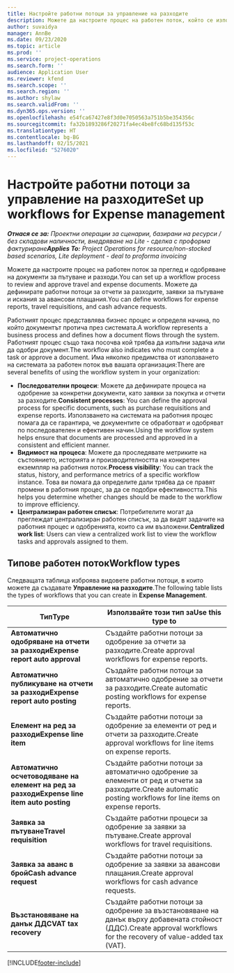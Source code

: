 ```yaml
---
title: Настройте работни потоци за управление на разходите
description: Можете да настроите процес на работен поток, който се използва за преглед и одобряване на документи за пътуване и разходи.
author: suvaidya
manager: AnnBe
ms.date: 09/23/2020
ms.topic: article
ms.prod: ''
ms.service: project-operations
ms.search.form: ''
audience: Application User
ms.reviewer: kfend
ms.search.scope: ''
ms.search.region: ''
ms.author: shylaw
ms.search.validFrom: ''
ms.dyn365.ops.version: ''
ms.openlocfilehash: e54fca67427e8f3d0e7050563a751b5be354356c
ms.sourcegitcommit: fa32b1893286f20271fa4ec4be8fc68bd135f53c
ms.translationtype: HT
ms.contentlocale: bg-BG
ms.lasthandoff: 02/15/2021
ms.locfileid: "5276020"
---
```

# <a name="set-up-workflows-for-expense-management"></a><span data-ttu-id="7046d-103">Настройте работни потоци за управление на разходите</span><span class="sxs-lookup"><span data-stu-id="7046d-103">Set up workflows for Expense management</span></span>

<span data-ttu-id="7046d-104">_**Отнася се за:** Проектни операции за сценарии, базирани на ресурси / без складови наличности, внедряване на Lite - сделка с проформа фактуриране_</span><span class="sxs-lookup"><span data-stu-id="7046d-104">_**Applies To:** Project Operations for resource/non-stocked based scenarios, Lite deployment - deal to proforma invoicing_</span></span>

<span data-ttu-id="7046d-105">Можете да настроите процес на работен поток за преглед и одобряване на документи за пътуване и разходи.</span><span class="sxs-lookup"><span data-stu-id="7046d-105">You can set up a workflow process to review and approve travel and expense documents.</span></span> <span data-ttu-id="7046d-106">Можете да дефинирате работни потоци за отчети за разходите, заявки за пътуване и искания за авансови плащания.</span><span class="sxs-lookup"><span data-stu-id="7046d-106">You can define workflows for expense reports, travel requisitions, and cash advance requests.</span></span>

<span data-ttu-id="7046d-107">Работният процес представлява бизнес процес и определя начина, по който документът протича през системата.</span><span class="sxs-lookup"><span data-stu-id="7046d-107">A workflow represents a business process and defines how a document flows through the system.</span></span> <span data-ttu-id="7046d-108">Работният процес също така посочва кой трябва да изпълни задача или да одобри документ.</span><span class="sxs-lookup"><span data-stu-id="7046d-108">The workflow also indicates who must complete a task or approve a document.</span></span> <span data-ttu-id="7046d-109">Има няколко предимства от използването на системата за работен поток във вашата организация:</span><span class="sxs-lookup"><span data-stu-id="7046d-109">There are several benefits of using the workflow system in your organization:</span></span>

- <span data-ttu-id="7046d-110">**Последователни процеси**: Можете да дефинирате процеса на одобрение за конкретни документи, като заявки за покупка и отчети за разходите.</span><span class="sxs-lookup"><span data-stu-id="7046d-110">**Consistent processes**: You can define the approval process for specific documents, such as purchase requisitions and expense reports.</span></span> <span data-ttu-id="7046d-111">Използването на системата на работния процес помага да се гарантира, че документите се обработват и одобряват по последователен и ефективен начин.</span><span class="sxs-lookup"><span data-stu-id="7046d-111">Using the workflow system helps ensure that documents are processed and approved in a consistent and efficient manner.</span></span>
- <span data-ttu-id="7046d-112">**Видимост на процеса**: Можете да проследявате метриките на състоянието, историята и производителността на конкретен екземпляр на работния поток.</span><span class="sxs-lookup"><span data-stu-id="7046d-112">**Process visibility**: You can track the status, history, and performance metrics of a specific workflow instance.</span></span> <span data-ttu-id="7046d-113">Това ви помага да определите дали трябва да се правят промени в работния процес, за да се подобри ефективността.</span><span class="sxs-lookup"><span data-stu-id="7046d-113">This helps you determine whether changes should be made to the workflow to improve efficiency.</span></span>
- <span data-ttu-id="7046d-114">**Централизиран работен списък**: Потребителите могат да преглеждат централизиран работен списък, за да видят задачите на работния процес и одобренията, които са им възложени.</span><span class="sxs-lookup"><span data-stu-id="7046d-114">**Centralized work list**: Users can view a centralized work list to view the workflow tasks and approvals assigned to them.</span></span> 

## <a name="workflow-types"></a><span data-ttu-id="7046d-115">Типове работен поток</span><span class="sxs-lookup"><span data-stu-id="7046d-115">Workflow types</span></span>

<span data-ttu-id="7046d-116">Следващата таблица изброява видовете работни потоци, в които можете да създавате **Управление на разходите**.</span><span class="sxs-lookup"><span data-stu-id="7046d-116">The following table lists the types of workflows that you can create in **Expense Management**.</span></span>


|              <span data-ttu-id="7046d-117"><strong>Тип</strong></span><span class="sxs-lookup"><span data-stu-id="7046d-117"><strong>Type</strong></span></span>              |                   <span data-ttu-id="7046d-118"><strong>Използвайте този тип за</strong></span><span class="sxs-lookup"><span data-stu-id="7046d-118"><strong>Use this type to</strong></span></span>                   |
|-------------------------------------------------|-----------------------------------------------------------------------|
|   <span data-ttu-id="7046d-119"><strong>Автоматично одобряване на отчети за разходи</strong></span><span class="sxs-lookup"><span data-stu-id="7046d-119"><strong>Expense report auto approval</strong></span></span> |            <span data-ttu-id="7046d-120">Създайте работни потоци за одобрение за отчети за разходите.</span><span class="sxs-lookup"><span data-stu-id="7046d-120">Create approval workflows for expense reports.</span></span>             |
|  <span data-ttu-id="7046d-121"><strong>Автоматично публикуване на отчети за разходи</strong></span><span class="sxs-lookup"><span data-stu-id="7046d-121"><strong>Expense report auto posting</strong></span></span>   |        <span data-ttu-id="7046d-122">Създайте работни потоци за автоматично одобрение за отчети за разходите.</span><span class="sxs-lookup"><span data-stu-id="7046d-122">Create automatic posting workflows for expense reports.</span></span>        |
|       <span data-ttu-id="7046d-123"><strong>Елемент на ред за разходи</strong></span><span class="sxs-lookup"><span data-stu-id="7046d-123"><strong>Expense line item</strong></span></span>        |     <span data-ttu-id="7046d-124">Създайте работни потоци за одобрение за елементи от ред и отчети за разходите.</span><span class="sxs-lookup"><span data-stu-id="7046d-124">Create approval workflows for line items on expense reports.</span></span>      |
| <span data-ttu-id="7046d-125"><strong>Автоматично осчетоводяване на елемент на ред за разходи</strong></span><span class="sxs-lookup"><span data-stu-id="7046d-125"><strong>Expense line item auto posting</strong></span></span> | <span data-ttu-id="7046d-126">Създайте работни потоци за автоматично одобрение за елементи от ред и отчети за разходите.</span><span class="sxs-lookup"><span data-stu-id="7046d-126">Create automatic posting workflows for line items on expense reports.</span></span> |
|       <span data-ttu-id="7046d-127"><strong>Заявка за пътуване</strong></span><span class="sxs-lookup"><span data-stu-id="7046d-127"><strong>Travel requisition</strong></span></span>       |          <span data-ttu-id="7046d-128">Създайте работни процеси за одобрение за заявки за пътуване.</span><span class="sxs-lookup"><span data-stu-id="7046d-128">Create approval workflows for travel requisitions.</span></span>           |
|      <span data-ttu-id="7046d-129"><strong>Заявка за аванс в брой</strong></span><span class="sxs-lookup"><span data-stu-id="7046d-129"><strong>Cash advance request</strong></span></span>      |         <span data-ttu-id="7046d-130">Създайте работни потоци за одобрение за заявки за авансови плащания.</span><span class="sxs-lookup"><span data-stu-id="7046d-130">Create approval workflows for cash advance requests.</span></span>          |
|        <span data-ttu-id="7046d-131"><strong>Възстановяване на данък ДДС</strong></span><span class="sxs-lookup"><span data-stu-id="7046d-131"><strong>VAT tax recovery</strong></span></span>        | <span data-ttu-id="7046d-132">Създайте работни потоци за одобрение за възстановяване на данък върху добавената стойност (ДДС).</span><span class="sxs-lookup"><span data-stu-id="7046d-132">Create approval workflows for the recovery of value-added tax (VAT).</span></span>  |


[!INCLUDE[footer-include](../includes/footer-banner.md)]